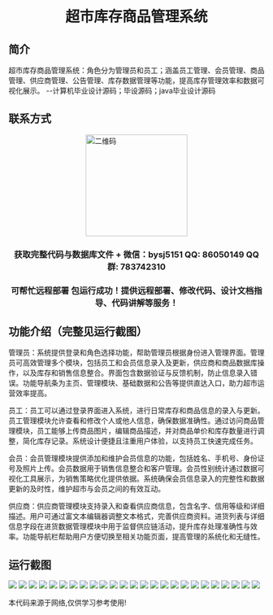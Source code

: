 <p><h1 align="center">超市库存商品管理系统</h1></p>

## 简介
超市库存商品管理系统：角色分为管理员和员工；涵盖员工管理、会员管理、商品管理、供应商管理、公告管理、库存数据管理等功能，提高库存管理效率和数据可视化展示。    --计算机毕业设计源码；毕设源码；java毕业设计源码


## 联系方式
<img src="https://bs-1329754181.cos.ap-shanghai.myqcloud.com/wx.jpg" alt="二维码" style="display: block; margin: 0 auto;" width="200px">
<p><h3 align="center">获取完整代码与数据库文件 + 微信：bysj5151 QQ: 86050149 QQ群: 783742310</h3></p>
<p><h3 align="center">可帮忙远程部署 包运行成功！提供远程部署、修改代码、设计文档指导、代码讲解等服务！</h3></p>

## 功能介绍（完整见运行截图）
管理员：系统提供登录和角色选择功能，帮助管理员根据身份进入管理界面。管理员可高效管理多个模块，包括员工和会员信息录入及更新，供应商和商品数据库操作，以及库存和销售信息整合。界面包含数据验证与反馈机制，防止信息录入错误。功能导航条为主页、管理模块、基础数据和公告等提供直达入口，助力超市运营效率提高。

员工：员工可以通过登录界面进入系统，进行日常库存和商品信息的录入与更新。员工管理模块允许查看和修改个人或他人信息，确保数据准确性。通过访问商品管理模块，员工能够上传商品图片，编辑商品描述，并对商品单价和库存数量进行调整，简化库存记录。系统设计便捷且注重用户体验，以支持员工快速完成任务。

会员：会员管理模块提供添加和维护会员信息的功能，包括姓名、手机号、身份证号及照片上传。会员数据用于销售信息整合和客户管理。会员性别统计通过数据可视化工具展示，为销售策略优化提供依据。系统确保会员信息录入的完整性和数据更新的及时性，维护超市与会员之间的有效互动。

供应商：供应商管理模块支持录入和查看供应商信息，包含名字、信用等级和详细描述。用户可通过富文本编辑器调整文本格式，完善供应商资料。进货列表与详细信息字段在进货数据管理模块中用于监督供应链活动，提升库存处理准确性与效率。功能导航栏帮助用户方便切换至相关功能页面，提高管理的系统化和无缝性。


## 运行截图
![](https://bs-1329754181.cos.ap-shanghai.myqcloud.com/ssm/SupermarketInventoryManagementSystem1/img/001.jpg)
![](https://bs-1329754181.cos.ap-shanghai.myqcloud.com/ssm/SupermarketInventoryManagementSystem1/img/002.jpg)
![](https://bs-1329754181.cos.ap-shanghai.myqcloud.com/ssm/SupermarketInventoryManagementSystem1/img/003.jpg)
![](https://bs-1329754181.cos.ap-shanghai.myqcloud.com/ssm/SupermarketInventoryManagementSystem1/img/004.jpg)
![](https://bs-1329754181.cos.ap-shanghai.myqcloud.com/ssm/SupermarketInventoryManagementSystem1/img/005.jpg)
![](https://bs-1329754181.cos.ap-shanghai.myqcloud.com/ssm/SupermarketInventoryManagementSystem1/img/006.jpg)
![](https://bs-1329754181.cos.ap-shanghai.myqcloud.com/ssm/SupermarketInventoryManagementSystem1/img/007.jpg)
![](https://bs-1329754181.cos.ap-shanghai.myqcloud.com/ssm/SupermarketInventoryManagementSystem1/img/008.jpg)
![](https://bs-1329754181.cos.ap-shanghai.myqcloud.com/ssm/SupermarketInventoryManagementSystem1/img/009.jpg)
![](https://bs-1329754181.cos.ap-shanghai.myqcloud.com/ssm/SupermarketInventoryManagementSystem1/img/010.jpg)
![](https://bs-1329754181.cos.ap-shanghai.myqcloud.com/ssm/SupermarketInventoryManagementSystem1/img/011.jpg)
![](https://bs-1329754181.cos.ap-shanghai.myqcloud.com/ssm/SupermarketInventoryManagementSystem1/img/012.jpg)
![](https://bs-1329754181.cos.ap-shanghai.myqcloud.com/ssm/SupermarketInventoryManagementSystem1/img/013.jpg)
![](https://bs-1329754181.cos.ap-shanghai.myqcloud.com/ssm/SupermarketInventoryManagementSystem1/img/014.jpg)
![](https://bs-1329754181.cos.ap-shanghai.myqcloud.com/ssm/SupermarketInventoryManagementSystem1/img/015.jpg)
![](https://bs-1329754181.cos.ap-shanghai.myqcloud.com/ssm/SupermarketInventoryManagementSystem1/img/016.jpg)
![](https://bs-1329754181.cos.ap-shanghai.myqcloud.com/ssm/SupermarketInventoryManagementSystem1/img/017.jpg)
![](https://bs-1329754181.cos.ap-shanghai.myqcloud.com/ssm/SupermarketInventoryManagementSystem1/img/018.jpg)
![](https://bs-1329754181.cos.ap-shanghai.myqcloud.com/ssm/SupermarketInventoryManagementSystem1/img/019.jpg)
![](https://bs-1329754181.cos.ap-shanghai.myqcloud.com/ssm/SupermarketInventoryManagementSystem1/img/020.jpg)
![](https://bs-1329754181.cos.ap-shanghai.myqcloud.com/ssm/SupermarketInventoryManagementSystem1/img/021.jpg)
![](https://bs-1329754181.cos.ap-shanghai.myqcloud.com/ssm/SupermarketInventoryManagementSystem1/img/022.jpg)
![](https://bs-1329754181.cos.ap-shanghai.myqcloud.com/ssm/SupermarketInventoryManagementSystem1/img/023.jpg)
![](https://bs-1329754181.cos.ap-shanghai.myqcloud.com/ssm/SupermarketInventoryManagementSystem1/img/024.jpg)
![](https://bs-1329754181.cos.ap-shanghai.myqcloud.com/ssm/SupermarketInventoryManagementSystem1/img/025.jpg)

<p>本代码来源于网络,仅供学习参考使用!</p>
